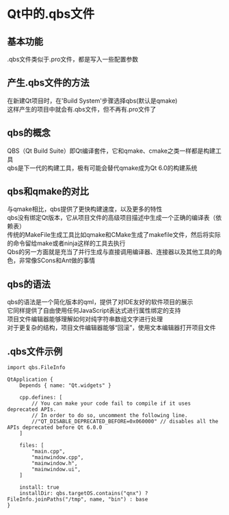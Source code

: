 # Qt中的.qbs文件

## 基本功能
.qbs文件类似于.pro文件，都是写入一些配置参数  


## 产生.qbs文件的方法
在新建Qt项目时，在'Build System'步骤选择qbs(默认是qmake)  
这样产生的项目中就会有.qbs文件，但不再有.pro文件了  


## qbs的概念
QBS（Qt Build Suite）即Qt编译套件，它和qmake、cmake之类一样都是构建工具  
qbs是下一代的构建工具，极有可能会替代qmake成为Qt 6.0的构建系统  


## qbs和qmake的对比
与qmake相比，qbs提供了更快构建速度，以及更多的特性  
qbs没有绑定Qt版本，它从项目文件的高级项目描述中生成一个正确的编译表（依赖表）  
传统的MakeFile生成工具比如qmake和CMake生成了makefile文件，然后将实际的命令留给make或者ninja这样的工具去执行  
Qbs的另一方面就是充当了并行生成与直接调用编译器、连接器以及其他工具的角色，非常像SCons和Ant做的事情  


## qbs的语法
qbs的语法是一个简化版本的qml，提供了对IDE友好的软件项目的展示  
它同样提供了自由使用任何JavaScript表达式进行属性绑定的支持  
项目文件编辑器能够理解如何对纯字符串数组文字进行处理  
对于更复杂的结构，项目文件编辑器能够“回滚”，使用文本编辑器打开项目文件  


## .qbs文件示例
```
import qbs.FileInfo

QtApplication {
    Depends { name: "Qt.widgets" }

    cpp.defines: [
        // You can make your code fail to compile if it uses deprecated APIs.
        // In order to do so, uncomment the following line.
        //"QT_DISABLE_DEPRECATED_BEFORE=0x060000" // disables all the APIs deprecated before Qt 6.0.0
    ]

    files: [
        "main.cpp",
        "mainwindow.cpp",
        "mainwindow.h",
        "mainwindow.ui",
    ]

    install: true
    installDir: qbs.targetOS.contains("qnx") ? FileInfo.joinPaths("/tmp", name, "bin") : base
}
```


